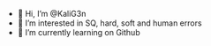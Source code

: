 - 👋 Hi, I’m @KaliG3n
- 👀 I’m interested in SQ, hard, soft and human errors
- 🌱 I’m currently learning on Github
<!---
KaliG3n/KaliG3n is a ✨ special ✨ repository because its `README.md` (this file) appears on your GitHub profile.
You can click the Preview link to take a look at your changes.
--->
